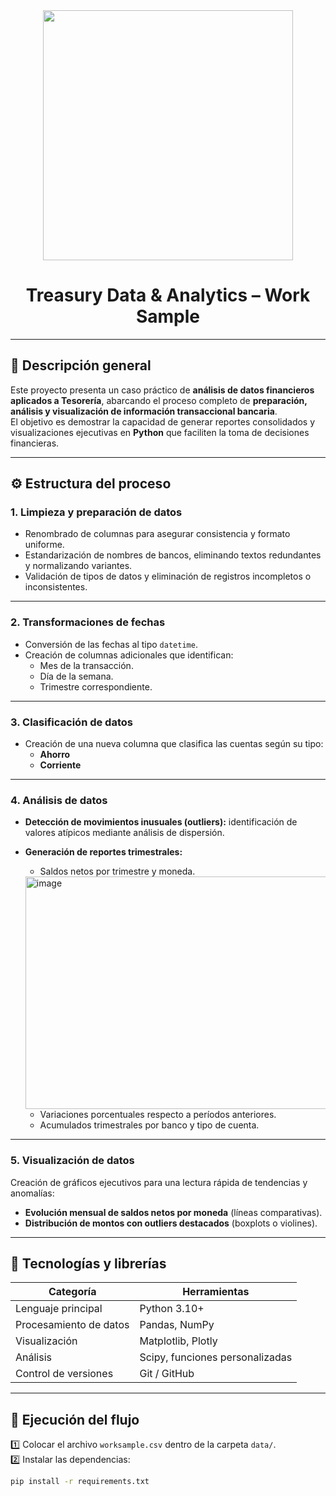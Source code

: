 <div id="header" align="center">
  <img src="https://media3.giphy.com/media/v1.Y2lkPTc5MGI3NjExbmJhbGZlM3AxODVmeDJwejN0bXljdzVlNzI2eDFlN2pvbnIwcjdxaCZlcD12MV9pbnRlcm5hbF9naWZfYnlfaWQmY3Q9Zw/AuG7qwUzshT7lXy7FB/giphy.gif" width="400"/>
  <h1 align="center">Treasury Data & Analytics – Work Sample</h1>
</div>

---

## 💼 Descripción general

Este proyecto presenta un caso práctico de **análisis de datos financieros aplicados a Tesorería**, abarcando el proceso completo de **preparación, análisis y visualización de información transaccional bancaria**.  
El objetivo es demostrar la capacidad de generar reportes consolidados y visualizaciones ejecutivas en **Python** que faciliten la toma de decisiones financieras.

---

## ⚙️ Estructura del proceso

### **1. Limpieza y preparación de datos**

- Renombrado de columnas para asegurar consistencia y formato uniforme.  
- Estandarización de nombres de bancos, eliminando textos redundantes y normalizando variantes.  
- Validación de tipos de datos y eliminación de registros incompletos o inconsistentes.  

---

### **2. Transformaciones de fechas**

- Conversión de las fechas al tipo `datetime`.  
- Creación de columnas adicionales que identifican:
  - Mes de la transacción.  
  - Día de la semana.  
  - Trimestre correspondiente.  

---

### **3. Clasificación de datos**

- Creación de una nueva columna que clasifica las cuentas según su tipo:
  - **Ahorro**
  - **Corriente**  

---

### **4. Análisis de datos**

- **Detección de movimientos inusuales (outliers):** identificación de valores atípicos mediante análisis de dispersión.  
- **Generación de reportes trimestrales:**  
  - Saldos netos por trimestre y moneda.
  <img width="1495" height="372" alt="image" src="https://github.com/user-attachments/assets/2e72408f-141d-4ca5-95ec-3d4284f52e99" />

  - Variaciones porcentuales respecto a períodos anteriores.  
  - Acumulados trimestrales por banco y tipo de cuenta.

---

### **5. Visualización de datos**

Creación de gráficos ejecutivos para una lectura rápida de tendencias y anomalías:

- **Evolución mensual de saldos netos por moneda** (líneas comparativas).  
- **Distribución de montos con outliers destacados** (boxplots o violines).  

---

## 🧰 Tecnologías y librerías

| Categoría | Herramientas |
|------------|---------------|
| Lenguaje principal | Python 3.10+ |
| Procesamiento de datos | Pandas, NumPy |
| Visualización | Matplotlib, Plotly |
| Análisis | Scipy, funciones personalizadas |
| Control de versiones | Git / GitHub |

---

## 🚀 Ejecución del flujo

1️⃣ Colocar el archivo `worksample.csv` dentro de la carpeta `data/`.  
2️⃣ Instalar las dependencias:
```bash
pip install -r requirements.txt
